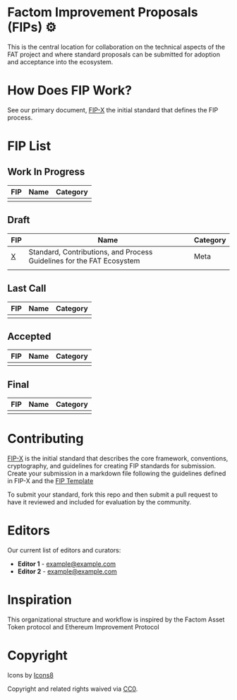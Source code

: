 
# Factom Improvement Proposals (FIPs) :gear:

This is the central location for collaboration on the technical aspects of the FAT
project and where standard proposals can be submitted for adoption and
acceptance into the ecosystem.




# How Does FIP Work?

See our primary document, [FIP-X](FIPS/x.md)  the initial standard that
defines the FIP process.


# FIP List


## Work In Progress

| FIP                | Name                    | Category       |
| ------------------ | ----------------------- | -------------- |
|                    |                         |                |


## Draft

| FIP                | Name                    | Category       |
| ------------------ | ----------------------- | -------------- |
| [X](FIPS/x.md)     | Standard, Contributions, and Process Guidelines for the FAT Ecosystem | Meta           |
|                    |                         |                |


## Last Call

| FIP | Name | Category |
| ----- | ---- | -------- |
|       |      |          |


## Accepted

| FIP                | Name                                                         | Category |
| -------------------- | ------------------------------------------------------------ | -------- |
|                      |                                                              |          |


## Final

| FIP | Name | Category |
| ----- | ---- | -------- |
|       |      |          |


# Contributing

[FIP-X](FIPS/x.md) is the initial standard that describes the core framework,
conventions, cryptography, and guidelines for creating FIP standards for
submission. Create your submission in a markdown file following the guidelines
defined in FIP-X and the [FIP Template](FIPS/template.md)

To submit your standard, fork this repo and then submit a pull request to have
it reviewed and included for evaluation by the community.


# Editors

Our current list of editors and curators:

- **Editor 1** - <example@example.com>
- **Editor 2** - <example@example.com>

# Inspiration

This organizational structure and workflow is inspired by the Factom Asset Token protocol and Ethereum
Improvement Protocol


# Copyright

Icons by [Icons8](https://icons8.com)

Copyright and related rights waived via
[CC0](https://creativecommons.org/publicdomain/zero/1.0/).